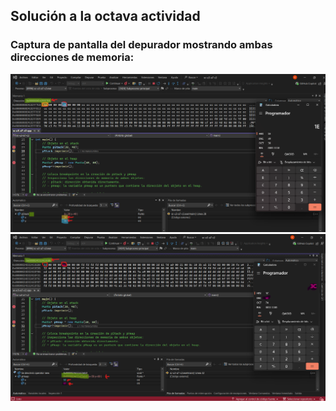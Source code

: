 ## Solución a la octava actividad
### Captura de pantalla del depurador mostrando ambas direcciones de memoria:  
![image](../../../../assets/sc-u3-a8-i1.png)  
![image](../../../../assets/sc-u3-a8-i2.png)  
